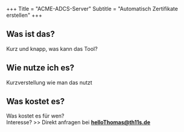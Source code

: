 +++
Title = "ACME-ADCS-Server"
Subtitle = "Automatisch Zertifikate erstellen"
+++

## Was ist das? 

Kurz und knapp, was kann das Tool?

## Wie nutze ich es?
Kurzverstellung wie man das nutzt


## Was kostet es?
Was kostet es für wen?  
Interesse? >> Direkt anfragen bei **helloThomas@th11s.de**